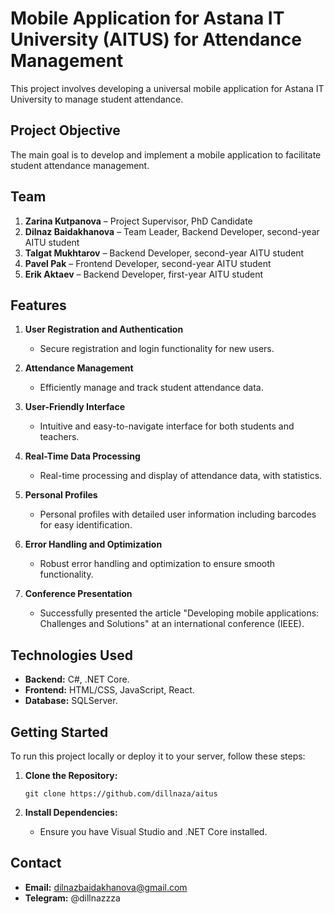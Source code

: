 # Mobile Application for Astana IT University (AITUS) for Attendance Management

This project involves developing a universal mobile application for Astana IT University  to manage student attendance.

## Project Objective
The main goal is to develop and implement a mobile application to facilitate student attendance management.

## Team
1. **Zarina Kutpanova** – Project Supervisor, PhD Candidate
2. **Dilnaz Baidakhanova** – Team Leader, Backend Developer, second-year AITU student
3. **Talgat Mukhtarov** – Backend Developer, second-year AITU student
4. **Pavel Pak** – Frontend Developer, second-year AITU student
5. **Erik Aktaev** – Backend Developer, first-year AITU student

## Features

1. **User Registration and Authentication**
   - Secure registration and login functionality for new users.

2. **Attendance Management**
   - Efficiently manage and track student attendance data.

3. **User-Friendly Interface**
   - Intuitive and easy-to-navigate interface for both students and teachers.

4. **Real-Time Data Processing**
   - Real-time processing and display of attendance data, with statistics.

5. **Personal Profiles**
   - Personal profiles with detailed user information including barcodes for easy identification.

6. **Error Handling and Optimization**
   - Robust error handling and optimization to ensure smooth functionality.

7. **Conference Presentation**
   - Successfully presented the article "Developing mobile applications: Challenges and Solutions" at an international conference (IEEE).

## Technologies Used

- **Backend:** C#, .NET Core.
- **Frontend:** HTML/CSS, JavaScript, React.
- **Database:** SQLServer.

## Getting Started

To run this project locally or deploy it to your server, follow these steps:

1. **Clone the Repository:**
   ```
   git clone https://github.com/dillnaza/aitus
   ```

2. **Install Dependencies:**
   - Ensure you have Visual Studio and .NET Core installed.

## Contact

- **Email:** dilnazbaidakhanova@gmail.com
- **Telegram:** @dillnazzza
